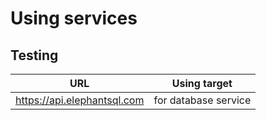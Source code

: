 # Using services

## Testing

| URL | Using target |
|---|---|
| https://api.elephantsql.com | for database service |
